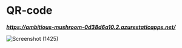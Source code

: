 # QR-code

***https://ambitious-mushroom-0d38d6a10.2.azurestaticapps.net/***

![Screenshot (1425)](https://user-images.githubusercontent.com/89510635/210716963-fa0ca3e5-191e-4d06-8935-fe6abb06efc3.png)
